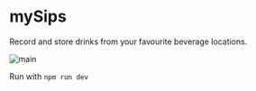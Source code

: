 # mySips
Record and store drinks from your favourite beverage locations.

![main](https://github.com/xegativ/mySips/assets/52055203/74ce04c1-2bb6-4426-b016-320b68558553)


Run with `npm run dev`
